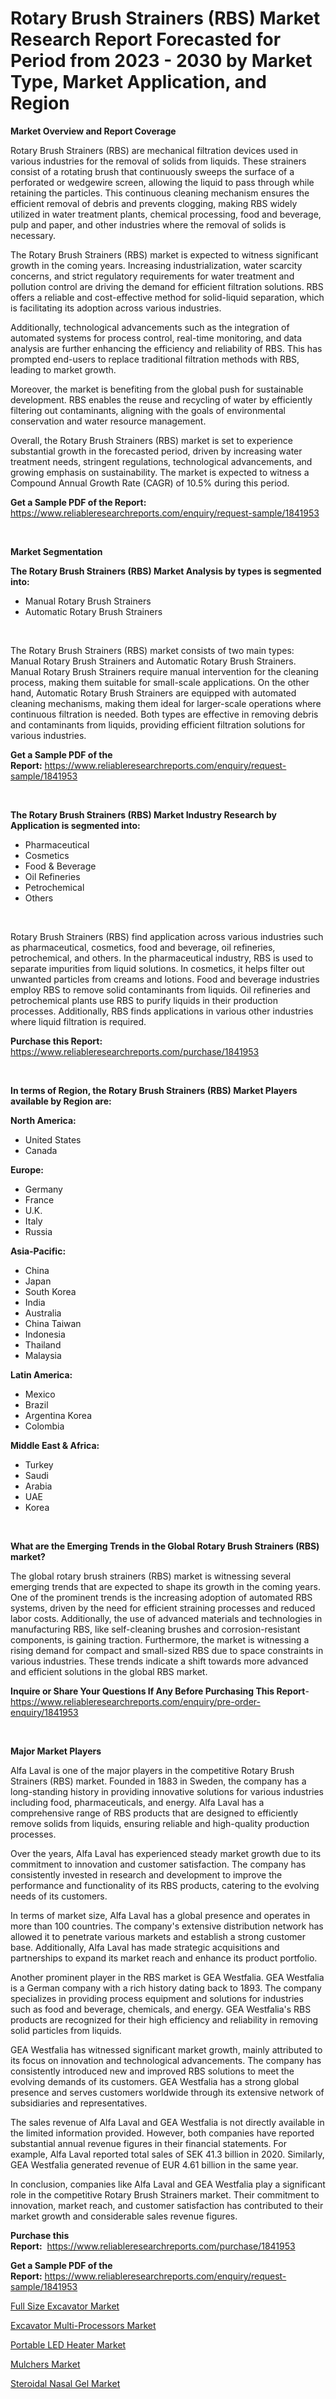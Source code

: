 <p><h1>Rotary Brush Strainers (RBS) Market Research Report Forecasted for Period from 2023 -  2030 by Market Type, Market Application, and Region</h1></p><p><strong>Market Overview and Report Coverage</strong></p>
<p><p>Rotary Brush Strainers (RBS) are mechanical filtration devices used in various industries for the removal of solids from liquids. These strainers consist of a rotating brush that continuously sweeps the surface of a perforated or wedgewire screen, allowing the liquid to pass through while retaining the particles. This continuous cleaning mechanism ensures the efficient removal of debris and prevents clogging, making RBS widely utilized in water treatment plants, chemical processing, food and beverage, pulp and paper, and other industries where the removal of solids is necessary.</p><p>The Rotary Brush Strainers (RBS) market is expected to witness significant growth in the coming years. Increasing industrialization, water scarcity concerns, and strict regulatory requirements for water treatment and pollution control are driving the demand for efficient filtration solutions. RBS offers a reliable and cost-effective method for solid-liquid separation, which is facilitating its adoption across various industries.</p><p>Additionally, technological advancements such as the integration of automated systems for process control, real-time monitoring, and data analysis are further enhancing the efficiency and reliability of RBS. This has prompted end-users to replace traditional filtration methods with RBS, leading to market growth.</p><p>Moreover, the market is benefiting from the global push for sustainable development. RBS enables the reuse and recycling of water by efficiently filtering out contaminants, aligning with the goals of environmental conservation and water resource management.</p><p>Overall, the Rotary Brush Strainers (RBS) market is set to experience substantial growth in the forecasted period, driven by increasing water treatment needs, stringent regulations, technological advancements, and growing emphasis on sustainability. The market is expected to witness a Compound Annual Growth Rate (CAGR) of 10.5% during this period.</p></p>
<p><strong>Get a Sample PDF of the Report:</strong> <a href="https://www.reliableresearchreports.com/enquiry/request-sample/1841953">https://www.reliableresearchreports.com/enquiry/request-sample/1841953</a></p>
<p>&nbsp;</p>
<p><strong>Market Segmentation</strong></p>
<p><strong>The Rotary Brush Strainers (RBS) Market Analysis by types is segmented into:</strong></p>
<p><ul><li>Manual Rotary Brush Strainers</li><li>Automatic Rotary Brush Strainers</li></ul></p>
<p>&nbsp;</p>
<p><p>The Rotary Brush Strainers (RBS) market consists of two main types: Manual Rotary Brush Strainers and Automatic Rotary Brush Strainers. Manual Rotary Brush Strainers require manual intervention for the cleaning process, making them suitable for small-scale applications. On the other hand, Automatic Rotary Brush Strainers are equipped with automated cleaning mechanisms, making them ideal for larger-scale operations where continuous filtration is needed. Both types are effective in removing debris and contaminants from liquids, providing efficient filtration solutions for various industries.</p></p>
<p><strong>Get a Sample PDF of the Report:</strong>&nbsp;<a href="https://www.reliableresearchreports.com/enquiry/request-sample/1841953">https://www.reliableresearchreports.com/enquiry/request-sample/1841953</a></p>
<p>&nbsp;</p>
<p><strong>The Rotary Brush Strainers (RBS) Market Industry Research by Application is segmented into:</strong></p>
<p><ul><li>Pharmaceutical</li><li>Cosmetics</li><li>Food & Beverage</li><li>Oil Refineries</li><li>Petrochemical</li><li>Others</li></ul></p>
<p>&nbsp;</p>
<p><p>Rotary Brush Strainers (RBS) find application across various industries such as pharmaceutical, cosmetics, food and beverage, oil refineries, petrochemical, and others. In the pharmaceutical industry, RBS is used to separate impurities from liquid solutions. In cosmetics, it helps filter out unwanted particles from creams and lotions. Food and beverage industries employ RBS to remove solid contaminants from liquids. Oil refineries and petrochemical plants use RBS to purify liquids in their production processes. Additionally, RBS finds applications in various other industries where liquid filtration is required.</p></p>
<p><strong>Purchase this Report:</strong>&nbsp; <a href="https://www.reliableresearchreports.com/purchase/1841953">https://www.reliableresearchreports.com/purchase/1841953</a></p>
<p>&nbsp;</p>
<p><strong>In terms of Region, the Rotary Brush Strainers (RBS) Market Players available by Region are:</strong></p>
<p>
    <p> <strong> North America: </strong>
        <ul>
            <li>United States</li>
            <li>Canada</li>
        </ul>
        </p> 
    <p> <strong> Europe: </strong>
        <ul>
            <li>Germany</li>
            <li>France</li>
            <li>U.K.</li>
            <li>Italy</li>
            <li>Russia</li>
        </ul>
        </p> 
    <p> <strong> Asia-Pacific: </strong>
        <ul>
            <li>China</li>
            <li>Japan</li>
            <li>South Korea</li>
            <li>India</li>
            <li>Australia</li>
            <li>China Taiwan</li>
            <li>Indonesia</li>
            <li>Thailand</li>
            <li>Malaysia</li>
        </ul>
        </p> 
    <p> <strong> Latin America: </strong>
        <ul>
            <li>Mexico</li>
            <li>Brazil</li>
            <li>Argentina Korea</li>
            <li>Colombia</li>
        </ul>
        </p> 
    <p> <strong> Middle East & Africa: </strong>
        <ul>
            <li>Turkey</li>
            <li>Saudi</li>
            <li>Arabia</li>
            <li>UAE</li>
            <li>Korea</li>
        </ul>
    </p>
    </p>
<p>&nbsp;</p>
<p><strong>What are the Emerging Trends in the Global Rotary Brush Strainers (RBS) market?</strong></p>
<p><p>The global rotary brush strainers (RBS) market is witnessing several emerging trends that are expected to shape its growth in the coming years. One of the prominent trends is the increasing adoption of automated RBS systems, driven by the need for efficient straining processes and reduced labor costs. Additionally, the use of advanced materials and technologies in manufacturing RBS, like self-cleaning brushes and corrosion-resistant components, is gaining traction. Furthermore, the market is witnessing a rising demand for compact and small-sized RBS due to space constraints in various industries. These trends indicate a shift towards more advanced and efficient solutions in the global RBS market.</p></p>
<p><strong>Inquire or Share Your Questions If Any Before Purchasing This Report</strong>- <a href="https://www.reliableresearchreports.com/enquiry/pre-order-enquiry/1841953">https://www.reliableresearchreports.com/enquiry/pre-order-enquiry/1841953</a></p>
<p>&nbsp;</p>
<p><strong>Major Market Players</strong></p>
<p><p>Alfa Laval is one of the major players in the competitive Rotary Brush Strainers (RBS) market. Founded in 1883 in Sweden, the company has a long-standing history in providing innovative solutions for various industries including food, pharmaceuticals, and energy. Alfa Laval has a comprehensive range of RBS products that are designed to efficiently remove solids from liquids, ensuring reliable and high-quality production processes.</p><p>Over the years, Alfa Laval has experienced steady market growth due to its commitment to innovation and customer satisfaction. The company has consistently invested in research and development to improve the performance and functionality of its RBS products, catering to the evolving needs of its customers.</p><p>In terms of market size, Alfa Laval has a global presence and operates in more than 100 countries. The company's extensive distribution network has allowed it to penetrate various markets and establish a strong customer base. Additionally, Alfa Laval has made strategic acquisitions and partnerships to expand its market reach and enhance its product portfolio.</p><p>Another prominent player in the RBS market is GEA Westfalia. GEA Westfalia is a German company with a rich history dating back to 1893. The company specializes in providing process equipment and solutions for industries such as food and beverage, chemicals, and energy. GEA Westfalia's RBS products are recognized for their high efficiency and reliability in removing solid particles from liquids.</p><p>GEA Westfalia has witnessed significant market growth, mainly attributed to its focus on innovation and technological advancements. The company has consistently introduced new and improved RBS solutions to meet the evolving demands of its customers. GEA Westfalia has a strong global presence and serves customers worldwide through its extensive network of subsidiaries and representatives.</p><p>The sales revenue of Alfa Laval and GEA Westfalia is not directly available in the limited information provided. However, both companies have reported substantial annual revenue figures in their financial statements. For example, Alfa Laval reported total sales of SEK 41.3 billion in 2020. Similarly, GEA Westfalia generated revenue of EUR 4.61 billion in the same year.</p><p>In conclusion, companies like Alfa Laval and GEA Westfalia play a significant role in the competitive Rotary Brush Strainers market. Their commitment to innovation, market reach, and customer satisfaction has contributed to their market growth and considerable sales revenue figures.</p></p>
<p><strong>Purchase this Report:</strong>&nbsp;&nbsp;<a href="https://www.reliableresearchreports.com/purchase/1841953">https://www.reliableresearchreports.com/purchase/1841953</a></p>
<p></p>
<p><strong>Get a Sample PDF of the Report:</strong>&nbsp;<a href="https://www.reliableresearchreports.com/enquiry/request-sample/1841953">https://www.reliableresearchreports.com/enquiry/request-sample/1841953</a></p>
<p><p><a href="https://www.linkedin.com/pulse/full-size-excavator-market-share-amp-trends-analysis-report/">Full Size Excavator Market</a></p><p><a href="https://www.linkedin.com/pulse/excavator-multi-processors-market-size-growth/">Excavator Multi-Processors Market</a></p><p><a href="https://medium.com/@leliajewess/portable-led-heater-market-outlook-industry-overview-and-forecast-2023-to-2030-6043d795ca63">Portable LED Heater Market</a></p><p><a href="https://www.linkedin.com/pulse/decoding-mulchers-market-deep-dive-latest-trends-segmentation/">Mulchers Market</a></p><p><a href="https://medium.com/@nelsonhauck/steroidal-nasal-gel-market-outlook-industry-overview-and-forecast-2023-to-2030-6318c7c523a7">Steroidal Nasal Gel Market</a></p></p>